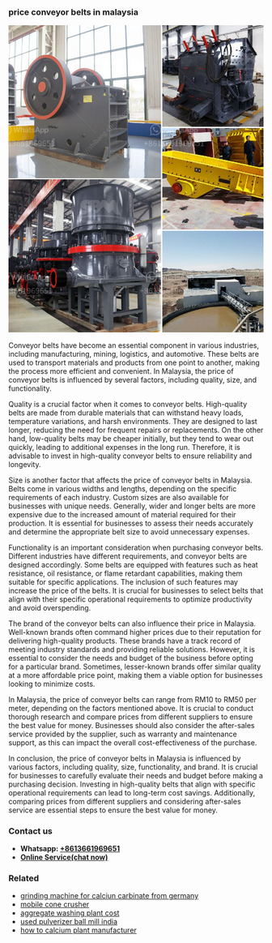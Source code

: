<h3>price conveyor belts in malaysia</h3><img src='1706753990.jpg' alt=''><p>Conveyor belts have become an essential component in various industries, including manufacturing, mining, logistics, and automotive. These belts are used to transport materials and products from one point to another, making the process more efficient and convenient. In Malaysia, the price of conveyor belts is influenced by several factors, including quality, size, and functionality.</p><p>Quality is a crucial factor when it comes to conveyor belts. High-quality belts are made from durable materials that can withstand heavy loads, temperature variations, and harsh environments. They are designed to last longer, reducing the need for frequent repairs or replacements. On the other hand, low-quality belts may be cheaper initially, but they tend to wear out quickly, leading to additional expenses in the long run. Therefore, it is advisable to invest in high-quality conveyor belts to ensure reliability and longevity.</p><p>Size is another factor that affects the price of conveyor belts in Malaysia. Belts come in various widths and lengths, depending on the specific requirements of each industry. Custom sizes are also available for businesses with unique needs. Generally, wider and longer belts are more expensive due to the increased amount of material required for their production. It is essential for businesses to assess their needs accurately and determine the appropriate belt size to avoid unnecessary expenses.</p><p>Functionality is an important consideration when purchasing conveyor belts. Different industries have different requirements, and conveyor belts are designed accordingly. Some belts are equipped with features such as heat resistance, oil resistance, or flame retardant capabilities, making them suitable for specific applications. The inclusion of such features may increase the price of the belts. It is crucial for businesses to select belts that align with their specific operational requirements to optimize productivity and avoid overspending.</p><p>The brand of the conveyor belts can also influence their price in Malaysia. Well-known brands often command higher prices due to their reputation for delivering high-quality products. These brands have a track record of meeting industry standards and providing reliable solutions. However, it is essential to consider the needs and budget of the business before opting for a particular brand. Sometimes, lesser-known brands offer similar quality at a more affordable price point, making them a viable option for businesses looking to minimize costs.</p><p>In Malaysia, the price of conveyor belts can range from RM10 to RM50 per meter, depending on the factors mentioned above. It is crucial to conduct thorough research and compare prices from different suppliers to ensure the best value for money. Businesses should also consider the after-sales service provided by the supplier, such as warranty and maintenance support, as this can impact the overall cost-effectiveness of the purchase.</p><p>In conclusion, the price of conveyor belts in Malaysia is influenced by various factors, including quality, size, functionality, and brand. It is crucial for businesses to carefully evaluate their needs and budget before making a purchasing decision. Investing in high-quality belts that align with specific operational requirements can lead to long-term cost savings. Additionally, comparing prices from different suppliers and considering after-sales service are essential steps to ensure the best value for money.</p><h3>Contact us</h3><ul><li><strong>Whatsapp:&nbsp;<a href="https://wa.me/8613661969651">+8613661969651</a></strong></li><li><a href="https://swt.shibang-china.com/?git&amp;zhl&amp;price conveyor belts in malaysia"><strong>Online Service(chat now)</strong></a></li></ul><h3>Related</h3><ul><li><a href='grinding machine for calciun carbinate from germany.md'>grinding machine for calciun carbinate from germany</a></li><li><a href='mobile cone crusher.md'>mobile cone crusher</a></li><li><a href='aggregate washing plant cost.md'>aggregate washing plant cost</a></li><li><a href='used pulverizer ball mill india.md'>used pulverizer ball mill india</a></li><li><a href='how to calcium plant manufacturer.md'>how to calcium plant manufacturer</a></li></ul>